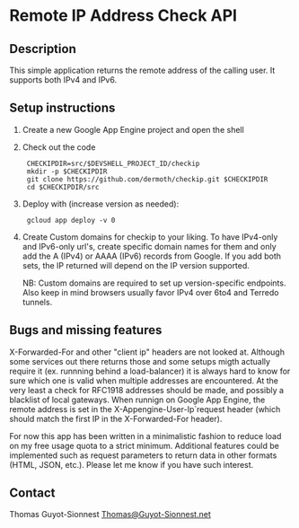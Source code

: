 # Remote IP Address Check API

## Description

This simple application returns the remote address of the calling user. It
supports both IPv4 and IPv6.

## Setup instructions

1. Create a new Google App Engine project and open the shell

2. Check out the code

        CHECKIPDIR=src/$DEVSHELL_PROJECT_ID/checkip
        mkdir -p $CHECKIPDIR
        git clone https://github.com/dermoth/checkip.git $CHECKIPDIR
        cd $CHECKIPDIR/src

3. Deploy with (increase version as needed):

        gcloud app deploy -v 0

5. Create Custom domains for checkip to your liking. To have IPv4-only and
   IPv6-only url's, create specific domain names for them and only add the
   A (IPv4) or AAAA (IPv6) records from Google. If you add both sets, the
   IP returned will depend on the IP version supported.

    NB: Custom domains are required to set up version-specific endpoints.
    Also keep in mind browsers usually favor IPv4 over 6to4 and Terredo
    tunnels.
 
## Bugs and missing features

X-Forwarded-For and other "client ip" headers are not looked at. Although some
services out there returns those and some setups migth actually require it
(ex. runnning behind a load-balancer) it is always hard to know for sure which
one is valid when multiple addresses are encountered. At the very least a
check for RFC1918 addresses should be made, and possibly a blacklist of local
gateways. When runnign on Google App Engine, the remote address is set in the
X-Appengine-User-Ip`request header (which should match the first IP in the
X-Forwarded-For header).

For now this app has been written in a minimalistic fashion to reduce load on
my free usage quota to a strict minimum. Additional features could be
implemented such as request parameters to return data in other formats (HTML,
JSON, etc.). Please let me know if you have such interest.

## Contact

Thomas Guyot-Sionnest <Thomas@Guyot-Sionnest.net>

